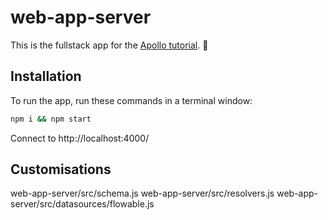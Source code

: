 # web-app-server

This is the fullstack app for the [Apollo tutorial](http://apollographql.com/docs/tutorial/introduction.html). 🚀

## Installation

To run the app, run these commands in a terminal window:

```bash
npm i && npm start
```

Connect to http://localhost:4000/

## Customisations

web-app-server/src/schema.js
web-app-server/src/resolvers.js
web-app-server/src/datasources/flowable.js